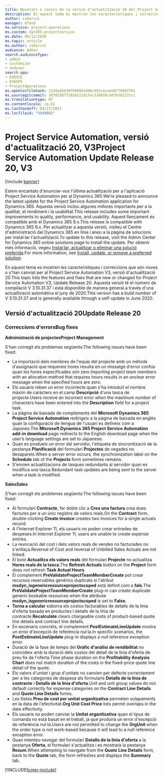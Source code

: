 ```yaml
---
title: Novetats o canvis de la versió d'actualització 20 del Project Service Automation, V3
description: En aquest tema es mostren les característiques i correccions disponibles al Project Service Automation V3, versió d'actualització 20
author: ruhercul
manager: kfend
ms.service: project-operations
ms.custom: dyn365-projectservice
ms.date: 06/12/2020
ms.topic: article
ms.author: ruhercul
audience: Admin
search.audienceType:
- admin
- customizer
- enduser
search.app:
- D365CE
- D365PS
- ProjectOperations
ms.openlocfilehash: 124dad5438f9489d1ddbc952cecaee977b6b7f01
ms.sourcegitcommit: 3d78338773929121d17ec3386f6cb67bfb2272cc
ms.translationtype: HT
ms.contentlocale: ca-ES
ms.lasthandoff: 04/27/2021
ms.locfileid: "5949082"
---
```

# <a name="project-service-automation-update-release-20-v3"></a><span data-ttu-id="66809-103">Project Service Automation, versió d'actualització 20, V3</span><span class="sxs-lookup"><span data-stu-id="66809-103">Project Service Automation Update Release 20, V3</span></span>

[!include [banner](../includes/psa-now-project-operations.md)]

<span data-ttu-id="66809-104">Estem encantats d'anunciar-vos l'última actualització per a l'aplicació Project Service Automation per al Dynamics 365.</span><span class="sxs-lookup"><span data-stu-id="66809-104">We’re pleased to announce the latest update for the Project Service Automation application for Dynamics 365.</span></span> <span data-ttu-id="66809-105">Aquesta versió inclou algunes millores importants per a la qualitat, el rendiment i la usabilitat.</span><span class="sxs-lookup"><span data-stu-id="66809-105">This release includes some important improvements to quality, performance, and usability.</span></span> <span data-ttu-id="66809-106">Aquest llançament és compatible amb el Dynamics 365 9.x.</span><span class="sxs-lookup"><span data-stu-id="66809-106">This release is compatible with Dynamics 365 9.x.</span></span> <span data-ttu-id="66809-107">Per actualitzar a aquesta versió, visiteu el Centre d'administració del Dynamics 365 en línia i aneu a la pàgina de solucions per instal·lar l'actualització.</span><span class="sxs-lookup"><span data-stu-id="66809-107">To update to this release, visit the Admin Center for Dynamics 365 online solutions page to install the update.</span></span> <span data-ttu-id="66809-108">Per obtenir més informació, vegeu [Instal·lar, actualitzar o eliminar una solució preferida](/power-platform/admin/install-remove-preferred-solution).</span><span class="sxs-lookup"><span data-stu-id="66809-108">For more information, see [Install, update, or remove a preferred solution](/power-platform/admin/install-remove-preferred-solution).</span></span>

<span data-ttu-id="66809-109">En aquest tema es mostren les característiques i correccions que són noves o s'han canviat per al Project Service Automation V3, versió d'actualització 20.</span><span class="sxs-lookup"><span data-stu-id="66809-109">This topic lists the features and fixes that are new or changed for Project Service Automation V3, Update Release 20.</span></span> <span data-ttu-id="66809-110">Aquesta versió té el número de compilació V 3.10.31.37 i està disponible de manera general a través d'una actualització automàtica el juny de 2020.</span><span class="sxs-lookup"><span data-stu-id="66809-110">This version has a build number of V 3.10.31.37 and is generally available through a self-update in June 2020.</span></span>

## <a name="update-release-20"></a><span data-ttu-id="66809-111">Versió d'actualització 20</span><span class="sxs-lookup"><span data-stu-id="66809-111">Update Release 20</span></span>

### <a name="bug-fixes"></a><span data-ttu-id="66809-112">Correccions d'errors</span><span class="sxs-lookup"><span data-stu-id="66809-112">Bug fixes</span></span>

<span data-ttu-id="66809-113">**Administració de projectes**</span><span class="sxs-lookup"><span data-stu-id="66809-113">**Project Management**</span></span>

<span data-ttu-id="66809-114">S'han corregit els problemes següents:</span><span class="sxs-lookup"><span data-stu-id="66809-114">The following issues have been fixed:</span></span>

- <span data-ttu-id="66809-115">La importació dels membres de l'equip del projecte amb un mètode d'assignació que requereix hores resulta en un missatge d'error confús quan les hores especificades són zero.</span><span class="sxs-lookup"><span data-stu-id="66809-115">Importing project team members with an allocation method that requires hours results in an unclear error message when the specified hours are zero.</span></span>
- <span data-ttu-id="66809-116">Els usuaris reben un error incorrecte quan s'ha introduït el nombre màxim de caràcters en el camp **Descripció** d'una tasca de projecte.</span><span class="sxs-lookup"><span data-stu-id="66809-116">Users receive an incorrect error when the maximum number of characters have been entered into the **Description** field for a project task.</span></span>
- <span data-ttu-id="66809-117">La pàgina de baixada de complements del **Microsoft Dynamics 365 Project Service Automation** redirigeix a la pàgina de baixada en anglès quan la configuració de llengua de l'usuari es defineix com a Japonès.</span><span class="sxs-lookup"><span data-stu-id="66809-117">The **Microsoft Dynamics 365 Project Service Automation add-in download** page redirects to the English download page when the user’s language settings are set to Japanese.</span></span>
- <span data-ttu-id="66809-118">Quan es produeix un error del servidor, l'etiqueta de sincronització de la pestanya **Planificació** del formulari **Projectes** de vegades no desapareix.</span><span class="sxs-lookup"><span data-stu-id="66809-118">When a server error occurs, the synchronization label on the **Schedule** tab of the **Projects** form sometimes remains.</span></span>
- <span data-ttu-id="66809-119">S'envien actualitzacions de tasques redundants al servidor quan es modifica una tasca.</span><span class="sxs-lookup"><span data-stu-id="66809-119">Redundant task updates are being sent to the server when a task is modified.</span></span>

<span data-ttu-id="66809-120">**Sales**</span><span class="sxs-lookup"><span data-stu-id="66809-120">**Sales**</span></span>

<span data-ttu-id="66809-121">S'han corregit els problemes següents:</span><span class="sxs-lookup"><span data-stu-id="66809-121">The following issues have been fixed:</span></span>

- <span data-ttu-id="66809-122">Al formulari **Contracte**, fer doble clic a **Crea una factura** crea dues factures per a un únic registre de valors reals.</span><span class="sxs-lookup"><span data-stu-id="66809-122">On the **Contract** form, double-clicking **Create Invoice** creates two invoices for a single actuals record.</span></span>
- <span data-ttu-id="66809-123">A l'Internet Explorer 11, els usuaris no poden crear entrades de despeses.</span><span class="sxs-lookup"><span data-stu-id="66809-123">In Internet Explorer 11, users are unable to create expense entries.</span></span>
- <span data-ttu-id="66809-124">La revocació del cost i dels valors reals de vendes no facturades no s'enllaça.</span><span class="sxs-lookup"><span data-stu-id="66809-124">Reversal of Cost and reversal of Unbilled Sales Actuals are not linked.</span></span>
- <span data-ttu-id="66809-125">El botó **Actualitza els valors reals** del formulari **Projecte** no actualitza **Hores reals de la tasca**.</span><span class="sxs-lookup"><span data-stu-id="66809-125">The **Refresh Actuals** button on the **Project** form does not refresh **Task Actual Hours**.</span></span>
- <span data-ttu-id="66809-126">El complement **PreValidateProjectTeamMemberCreate** pot crear recursos reservables genèrics duplicats si l'atribut **msdyn_isgenericresourceprojectscoped** està definit com a **fals**.</span><span class="sxs-lookup"><span data-stu-id="66809-126">The **PreValidateProjectTeamMemberCreate** plug-in can create duplicate generic bookable resources when the attribute **msdyn_isgenericresourceprojectscoped** is set to **False**.</span></span>
- <span data-ttu-id="66809-127">**Torna a calcular** esborra els costos facturables de detalls de la línia d'oferta basada en productes i detalls de la línia de contracte.</span><span class="sxs-lookup"><span data-stu-id="66809-127">**Recalculate** clears chargeable costs of product-based quote line details and contract line details.</span></span>
- <span data-ttu-id="66809-128">En escenaris concrets, el complement **PostEstimateLineUpdate** mostra un error d'excepció de referència nul·la.</span><span class="sxs-lookup"><span data-stu-id="66809-128">In specific scenarios, the **PostEstimateLineUpdate** plug-in displays a null teference exception error.</span></span>
- <span data-ttu-id="66809-129">Duració de la fase de temps del **Gràfic d'anàlisi de rendibilitat** no coincideix amb la duració dels costos del detall de la línia d'oferta de preu fix de l'oferta.</span><span class="sxs-lookup"><span data-stu-id="66809-129">Time phase duration on the **Profitability Analysis Chart** does not match duration of the costs in the fixed-price quote line detail of the quote.</span></span>
- <span data-ttu-id="66809-130">Els valors d'unitat i grup d'unitats no canvien per defecte correctament per a les categories de despesa als formularis **Detalls de la línia de contracte** i **Detalls de la línia d'oferta**.</span><span class="sxs-lookup"><span data-stu-id="66809-130">Unit and unit group values do not default correctly for expense categories on the **Contract Line Details** and **Quote Line Details** forms.</span></span>
- <span data-ttu-id="66809-131">Les llistes **Preu de cost per unitat organitzativa** permeten solapaments en la data de l'efectivitat.</span><span class="sxs-lookup"><span data-stu-id="66809-131">**Org Unit Cost Price** lists permit overlaps in the date effectivity.</span></span>
- <span data-ttu-id="66809-132">Els usuaris no poden canviar la **Unitat organitzativa** quan el tipus de comanda no està basat en el treball, ja que produirà un error d'excepció de referència nul·la.</span><span class="sxs-lookup"><span data-stu-id="66809-132">Users are not permitted to change the **OrgUnit** when the order type is not work-based because it will lead to a null reference exception error.</span></span>
- <span data-ttu-id="66809-133">Quan intenteu navegar del formulari **Detalls de la línia d'oferta** a la pestanya **Oferta**, el formulari s'actualitza i es mostrarà la pestanya **Resum**.</span><span class="sxs-lookup"><span data-stu-id="66809-133">When attempting to navigate from the **Quote Line Details** form, back to the **Quote** tab, the form refreshes and displays the **Summary** tab.</span></span>


[!INCLUDE[footer-include](../includes/footer-banner.md)]